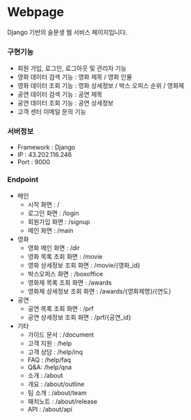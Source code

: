 # Webpage
Django 기반의 슬문생 웹 서비스 페이지입니다.

### 구현기능
- 회원 가입, 로그인, 로그아웃 및 관리자 기능
- 영화 데이터 검색 기능 : 영화 제목 / 영화 인물
- 영화 데이터 조회 기능 : 영화 상세정보 / 박스 오피스 순위 / 영화제
- 공연 데이터 검색 기능 : 공연 제목
- 공연 데이터 조회 기능 : 공연 상세정보
- 고객 센터 이메일 문의 기능

### 서버정보
- Framework : Django
- IP : 43.202.116.246
- Port : 9000

### Endpoint
- 메인
   * 시작 화면 : /
   * 로그인 화면 : /login
   * 회원가입 화면 : /signup
   * 메인 화면 : /main
- 영화
   * 영화 메인 화면 : /dir
   * 영화 목록 조회 화면 : /movie
   * 영화 상세정보 조회 화면 : /movie/{영화_id}
   * 박스오피스 화면 : /boxoffice
   * 영화제 목록 조회 화면 : /awards
   * 영화제 상세정보 조회 화면 : /awards/{영화제명}/{연도}
- 공연
   * 공연 목록 조회 화면 : /prf
   * 공연 상세정보 조회 화면 : /prf/{공연_id}
- 기타
   * 가이드 문서 : /document
   * 고객 지원 : /help
   * 고객 상담 : /help/inq
   * FAQ : /help/faq
   * Q&A: /help/qna
   * 소개 : /about
   * 개요 : /about/outline
   * 팀 소개 : /about/team
   * 패치노트 : /about/release
   * API : /about/api
